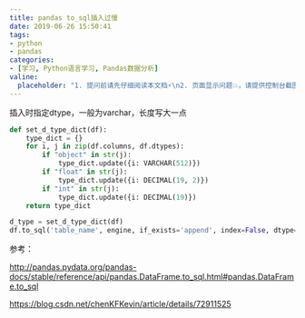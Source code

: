 ```yaml
---
title: pandas to_sql插入过慢
date: 2019-06-26 15:50:41
tags:
- python
- pandas
categories:
- [学习, Python语言学习, Pandas数据分析]
valine:
  placeholder: "1. 提问前请先仔细阅读本文档⚡\n2. 页面显示问题💥，请提供控制台截图📸或者您的测试网址\n3. 其他任何报错💣，请提供详细描述和截图📸，祝食用愉快💪"
---
```


插入时指定dtype，一般为varchar，长度写大一点

```python
def set_d_type_dict(df):
    type_dict = {}
    for i, j in zip(df.columns, df.dtypes):
        if "object" in str(j):
            type_dict.update({i: VARCHAR(512)})
        if "float" in str(j):
            type_dict.update({i: DECIMAL(19, 2)})
        if "int" in str(j):
            type_dict.update({i: DECIMAL(19)})
    return type_dict
```

```python
d_type = set_d_type_dict(df)
df.to_sql('table_name', engine, if_exists='append', index=False, dtype=d_type)
```

参考：

http://pandas.pydata.org/pandas-docs/stable/reference/api/pandas.DataFrame.to_sql.html#pandas.DataFrame.to_sql

https://blog.csdn.net/chenKFKevin/article/details/72911525

